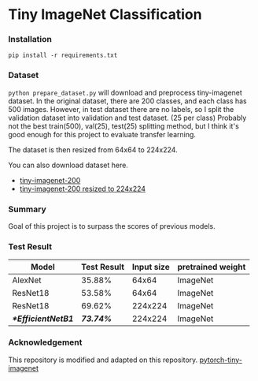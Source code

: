 # Tiny ImageNet Classification

### Installation

```
pip install -r requirements.txt
```

### Dataset

`python prepare_dataset.py` will download and preprocess tiny-imagenet dataset.
In the original dataset, there are 200 classes, and each class has 500 images.
However, in test dataset there are no labels, so I split the validation dataset into validation and test dataset. (25 per class)
Probably not the best train(500), val(25), test(25) splitting method, but I think it's good enough for this project to evaluate transfer learning.

The dataset is then resized from 64x64 to 224x224.

You can also download dataset here.
- [tiny-imagenet-200](https://github.com/tjmoon0104/pytorch-tiny-imagenet/releases/download/tiny-imagenet-dataset/processed-tiny-imagenet-200.zip)
- [tiny-imagenet-200 resized to 224x224](https://github.com/tjmoon0104/pytorch-tiny-imagenet/releases/download/tiny-imagenet-dataset/tiny-224.zip)

### Summary

Goal of this project is to surpass the scores of previous models.

### Test Result

| Model           | Test Result | Input size | pretrained weight |
| --------------- | ----------- | ---------- | ----------------- |
| AlexNet         | 35.88%      | 64x64      | ImageNet          |
| ResNet18        | 53.58%      | 64x64      | ImageNet          |
| ResNet18        | 69.62%      | 224x224    | ImageNet          |
| ___*EfficientNetB1___ | ___73.74%___      | 224x224    | ImageNet          |

### Acknowledgement

This repository is modified and adapted on this repository.
[pytorch-tiny-imagenet](https://github.com/tjmoon0104/pytorch-tiny-imagenet)
